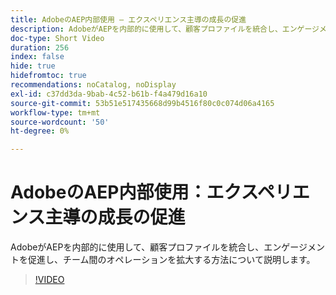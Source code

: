 ```yaml
---
title: AdobeのAEP内部使用 – エクスペリエンス主導の成長の促進
description: AdobeがAEPを内部的に使用して、顧客プロファイルを統合し、エンゲージメントを促進し、チーム間のオペレーションを拡大する方法について説明します。
doc-type: Short Video
duration: 256
index: false
hide: true
hidefromtoc: true
recommendations: noCatalog, noDisplay
exl-id: c37dd3da-9bab-4c52-b61b-f4a479d16a10
source-git-commit: 53b51e517435668d99b4516f80c0c074d06a4165
workflow-type: tm+mt
source-wordcount: '50'
ht-degree: 0%

---
```


# AdobeのAEP内部使用：エクスペリエンス主導の成長の促進

AdobeがAEPを内部的に使用して、顧客プロファイルを統合し、エンゲージメントを促進し、チーム間のオペレーションを拡大する方法について説明します。

<!-- 62_S655_3442541_255_adobes-internal-use-of-aep-driving-experienceled-growth -->
>[!VIDEO](https://video.tv.adobe.com/v/3458328/?learn=on&enablevpops=true)

